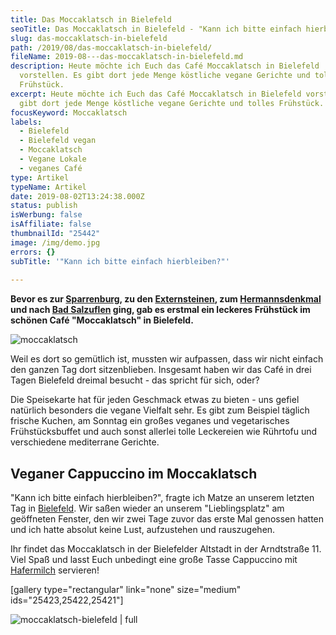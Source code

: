 ```yaml
---
title: Das Moccaklatsch in Bielefeld
seoTitle: Das Moccaklatsch in Bielefeld - "Kann ich bitte einfach hierbleiben?"
slug: das-moccaklatsch-in-bielefeld
path: /2019/08/das-moccaklatsch-in-bielefeld/
fileName: 2019-08---das-moccaklatsch-in-bielefeld.md
description: Heute möchte ich Euch das Café Moccaklatsch in Bielefeld
  vorstellen. Es gibt dort jede Menge köstliche vegane Gerichte und tolles
  Frühstück.
excerpt: Heute möchte ich Euch das Café Moccaklatsch in Bielefeld vorstellen. Es
  gibt dort jede Menge köstliche vegane Gerichte und tolles Frühstück.
focusKeyword: Moccaklatsch
labels:
  - Bielefeld
  - Bielefeld vegan
  - Moccaklatsch
  - Vegane Lokale
  - veganes Café
type: Artikel
typeName: Artikel
date: 2019-08-02T13:24:38.000Z
status: publish
isWerbung: false
isAffiliate: false
thumbnailId: "25442"
image: /img/demo.jpg
errors: {}
subTitle: '"Kann ich bitte einfach hierbleiben?"'
  
---
```


**Bevor es zur [Sparrenburg](/2019/07/sparrenburg-bielefeld/), zu den
[Externsteinen](/2019/08/die-externsteine/), zum
[Hermannsdenkmal](/2019/08/wandern-rund-um-das-hermannsdenkmal/) und nach
[Bad Salzuflen](/2019/09/bad-salzuflen/) ging, gab es erstmal ein leckeres
Frühstück im schönen Café "Moccaklatsch" in Bielefeld.**

![moccaklatsch](http://cardamonchai.com/wp-content/uploads/2019/07/2019-04-21-externsteine-teutoburger-wald-21-400x533.jpg)

Weil es dort so gemütlich ist, mussten wir aufpassen, dass wir nicht einfach den
ganzen Tag dort sitzenblieben. Insgesamt haben wir das Café in drei Tagen
Bielefeld dreimal besucht - das spricht für sich, oder?

Die Speisekarte hat für jeden Geschmack etwas zu bieten - uns gefiel natürlich
besonders die vegane Vielfalt sehr. Es gibt zum Beispiel täglich frische Kuchen,
am Sonntag ein großes veganes und vegetarisches Frühstücksbuffet und auch sonst
allerlei tolle Leckereien wie Rührtofu und verschiedene mediterrane Gerichte.

## Veganer Cappuccino im Moccaklatsch

"Kann ich bitte einfach hierbleiben?", fragte ich Matze an unserem letzten Tag
in [Bielefeld](/2019/07/bielefeld/). Wir saßen wieder an unserem
"Lieblingsplatz" am geöffneten Fenster, den wir zwei Tage zuvor das erste Mal
genossen hatten und ich hatte absolut keine Lust, aufzustehen und rauszugehen.

Ihr findet das Moccaklatsch in der Bielefelder Altstadt in der Arndtstraße 11.
Viel Spaß und lasst Euch unbedingt eine große Tasse Cappuccino mit
[Hafermilch](/2014/09/pflanzenmilch-wieso-denn-blos/) servieren!

[gallery type="rectangular" link="none" size="medium" ids="25423,25422,25421"]

![moccaklatsch-bielefeld | full](http://cardamonchai.com/wp-content/uploads/2019/08/moccaklatsch-bielefeld.png)

  